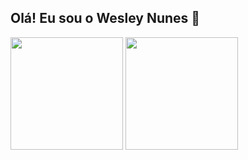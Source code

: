 ## Olá! Eu sou o Wesley Nunes 👋

<div>
  <img height="180em" src="https://github-readme-stats.vercel.app/api?username=wesley-nunesl&show_icons=true&include_all_commits=true&theme=dracula&count_private=true"/>
  <img height="180em" src="https://github-readme-stats.vercel.app/api/top-langs/?username=wesley-nunesl&layout=compact&theme=dracula"/>
</div>

